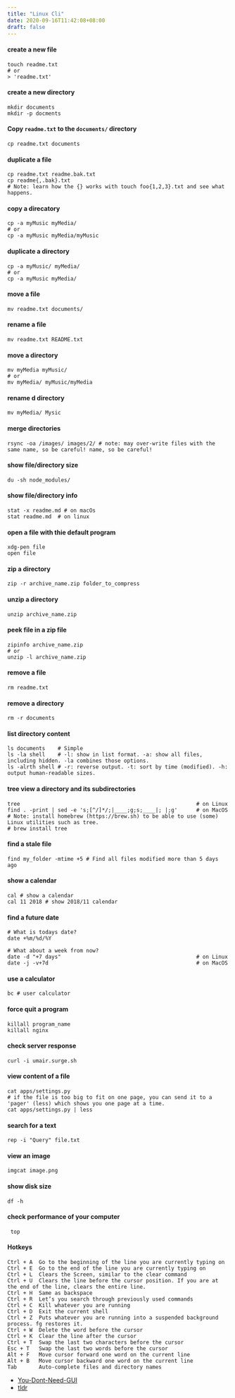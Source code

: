 ```yaml
---
title: "Linux Cli"
date: 2020-09-16T11:42:08+08:00
draft: false
---
```


#### create a new file

```shell
touch readme.txt
# or 
> 'readme.txt'
```

####  create a new directory
```shell
mkdir documents
mkdir -p docments
```

####  Copy `readme.txt` to the `documents/` directory

```shell
cp readme.txt documents
```

####  duplicate a file
```
cp readme.txt readme.bak.txt
cp readme{,.bak}.txt
# Note: learn how the {} works with touch foo{1,2,3}.txt and see what happens.
```

####  copy a direcatory
```shell
cp -a myMusic myMedia/
# or
cp -a myMusic myMedia/myMusic
```

#### duplicate a directory
```shell
cp -a myMusic/ myMedia/
# or
cp -a myMusic myMedia/
```

#### move a file
```
mv readme.txt documents/
```

#### rename a file
```shell
mv readme.txt README.txt
```

#### move a directory
```shell
mv myMedia myMusic/
# or
mv myMedia/ myMusic/myMedia
```

#### rename d directory
```shell
mv myMedia/ Mysic
```

#### merge directories
```shell
rsync -oa /images/ images/2/ # note: may over-write files with the same name, so be careful! name, so be careful!
```

#### show file/directory size
```shell
du -sh node_modules/
```

#### show file/directory info
```shell
stat -x readme.md # on macOs
stat readme.md  # on linux
```

#### open a file with thie default program
```shell
xdg-pen file
open file
```

#### zip  a directory
```shell
zip -r archive_name.zip folder_to_compress
```

#### unzip a directory
```shell
unzip archive_name.zip
```

#### peek file in a zip file
```shell
zipinfo archive_name.zip
# or
unzip -l archive_name.zip
```

#### remove a file
```
rm readme.txt
```

#### remove a directory
```shell
rm -r documents
```

#### list directory content
```shell
ls documents    # Simple
ls -la shell    # -l: show in list format. -a: show all files, including hidden. -la combines those options.
ls -alrth shell # -r: reverse output. -t: sort by time (modified). -h: output human-readable sizes.
```

#### tree view a directory and its subdirectories
```shell
tree                                                        # on Linux
find . -print | sed -e 's;[^/]*/;|____;g;s;____|; |;g'      # on MacOS
# Note: install homebrew (https://brew.sh) to be able to use (some) Linux utilities such as tree.
# brew install tree
```

#### find a stale file
```shell
find my_folder -mtime +5 # Find all files modified more than 5 days ago

```

#### show a calendar
```shell
cal # show a calendar
cal 11 2018 # show 2018/11 calendar
```

#### find a future date

```shell
# What is todays date?
date +%m/%d/%Y 

# What about a week from now?
date -d "+7 days"                                           # on Linux
date -j -v+7d                                               # on MacOS

```

#### use a calculator
```shell
bc # user calculator
```

#### force quit a program
```shell
killall program_name
killall nginx
```

#### check server response
```shell
curl -i umair.surge.sh
```

#### view content of a file
```
cat apps/settings.py
# if the file is too big to fit on one page, you can send it to a 'pager' (less) which shows you one page at a time.
cat apps/settings.py | less
```

#### search for a text
```shell
rep -i "Query" file.txt
```

#### view an image
```shell
imgcat image.png
```

#### show disk size
```shell
df -h
```

#### check performance of your computer
```shell
 top
```

#### Hotkeys
```
Ctrl + A  Go to the beginning of the line you are currently typing on
Ctrl + E  Go to the end of the line you are currently typing on
Ctrl + L  Clears the Screen, similar to the clear command
Ctrl + U  Clears the line before the cursor position. If you are at the end of the line, clears the entire line.
Ctrl + H  Same as backspace
Ctrl + R  Let’s you search through previously used commands
Ctrl + C  Kill whatever you are running
Ctrl + D  Exit the current shell
Ctrl + Z  Puts whatever you are running into a suspended background process. fg restores it.
Ctrl + W  Delete the word before the cursor
Ctrl + K  Clear the line after the cursor
Ctrl + T  Swap the last two characters before the cursor
Esc + T   Swap the last two words before the cursor
Alt + F   Move cursor forward one word on the current line
Alt + B   Move cursor backward one word on the current line
Tab       Auto-complete files and directory names
```

- [You-Dont-Need-GUI](https://github.com/you-dont-need/You-Dont-Need-GUI)
- [tldr](https://github.com/tldr-pages/tldr)



